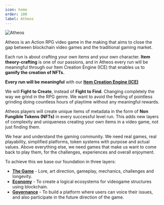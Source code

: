 ```yaml
---
icon: home
order: 100
label: Atheos
---
```


![Atheos](https://user-images.githubusercontent.com/97962756/152704233-7e820795-eeb0-4bb0-b24c-1eb8217f58e3.jpg)

Atheos is an Action RPG video game in the making that aims to close the gap between blockchain video games and the traditional gaming market.

Each run is about crafting your own items and your own character. **Item theory-crafting** is one of our passions, and in Atheos every run will be meaningful through our Item Creation Engine (ICE) that enables us to **gamify the creation of NFTs.**

**Every run will be meaningful** with our [**Item Creation Engine (ICE)**](https://atheosgame.github.io/game/items/ice/)

We will **Fight to Create**, instead of **Fight to Find**.  Changing completely the way we grind in the RPG genre. We want to avoid the feeling of pointless grinding doing countless hours of playtime without any meaningful rewards.

Atheos players will create unique items of metadata in the form of **Non Fungible Tokens (NFTs)** in every successful level run. This adds new layers of complexity and uniqueness creating your own items in a video game, not just finding them.

We hear and understand the gaming community. We need real games, real playability, simplified platforms, token systems with purpose and actual values. Above everything else, we need games that make us want to come back to play them, for the challenges, experiences and overall enjoyment.

To achieve this we base our foundation in three layers:  
* [**The Game**](https://atheosgame.github.io/game/overview/) - Lore, art direction, gameplay, mechanics, challenges and longevity.  
* [**Economy**](https://atheosgame.github.io/tokenomics/intro/) - To create a logical ecosystems for videogame structures using blockchain.
* [**Governance**](https://atheosgame.github.io/governance/fairgovernance/) - To build a platform where users can voice their issues, and also participate in the future direction of the game.
